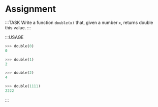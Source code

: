 # Assignment

:::TASK
Write a function `double(x)` that, given a number `x`, returns double this value.
:::

:::USAGE

```python
>>> double(0)
0

>>> double(1)
2

>>> double(2)
4

>>> double(1111)
2222
```

:::
